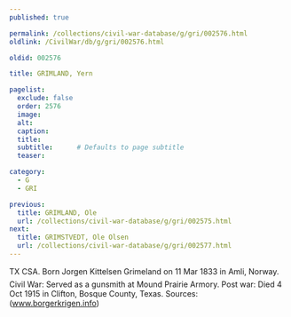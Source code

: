 ```yaml
---
published: true

permalink: /collections/civil-war-database/g/gri/002576.html
oldlink: /CivilWar/db/g/gri/002576.html

oldid: 002576

title: GRIMLAND, Yern

pagelist:
  exclude: false
  order: 2576
  image: 
  alt:
  caption:
  title:
  subtitle:      # Defaults to page subtitle
  teaser:

category: 
  - G 
  - GRI

previous:
  title: GRIMLAND, Ole
  url: /collections/civil-war-database/g/gri/002575.html  
next:
  title: GRIMSTVEDT, Ole Olsen
  url: /collections/civil-war-database/g/gri/002577.html   
---
```

TX CSA. Born &#147;Jorgen Kittelsen Grimeland&#148; on 11 Mar 1833 in Amli, Norway. Civil War: Served as a gunsmith at Mound Prairie Armory. Post war: Died 4 Oct 1915 in Clifton, Bosque County, Texas. Sources: (www.borgerkrigen.info)